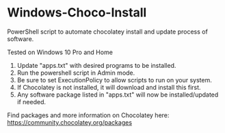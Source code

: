 # Windows-Choco-Install
PowerShell script to automate chocolatey install and update process of software.

Tested on Windows 10 Pro and Home

1. Update "apps.txt" with desired programs to be installed.
2. Run the powershell script in Admin mode.
3. Be sure to set ExecutionPolicy to allow scripts to run on your system.
4. If Chocolatey is not installed, it will download and install this first.
5. Any software package listed in "apps.txt" will now be installed/updated if needed.


Find packages and more information on Chocolatey here:
https://community.chocolatey.org/packages
